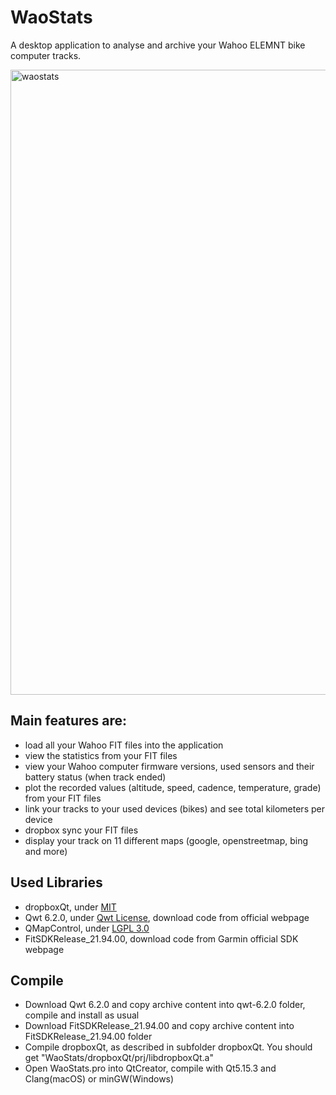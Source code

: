 # WaoStats
A desktop application to analyse and archive your Wahoo ELEMNT bike computer tracks.

<img width="1000" alt="waostats" src="https://user-images.githubusercontent.com/30245296/195997239-19587c70-079c-4a51-8231-fe0a10e137cb.png">

## Main features are:
- load all your Wahoo FIT files into the application
- view the statistics from your FIT files
- view your Wahoo computer firmware versions, used sensors and their battery status (when track ended)
- plot the recorded values (altitude, speed, cadence, temperature, grade) from your FIT files
- link your tracks to your used devices (bikes) and see total kilometers per device
- dropbox sync your FIT files
- display your track on 11 different maps (google, openstreetmap, bing and more)

## Used Libraries
- dropboxQt, under [MIT](https://github.com/masc4ii/WaoStats/blob/main/dropboxQt/LICENSE)
- Qwt 6.2.0, under [Qwt License](https://qwt.sourceforge.io/qwtlicense.html), download code from official webpage
- QMapControl, under [LGPL 3.0](https://github.com/masc4ii/WaoStats/blob/main/QMapControl/COPYING.LESSER)
- FitSDKRelease_21.94.00, download code from Garmin official SDK webpage

## Compile
- Download Qwt 6.2.0 and copy archive content into qwt-6.2.0 folder, compile and install as usual
- Download FitSDKRelease_21.94.00 and copy archive content into FitSDKRelease_21.94.00 folder
- Compile dropboxQt, as described in subfolder dropboxQt. You should get "WaoStats/dropboxQt/prj/libdropboxQt.a"
- Open WaoStats.pro into QtCreator, compile with Qt5.15.3 and Clang(macOS) or minGW(Windows)
